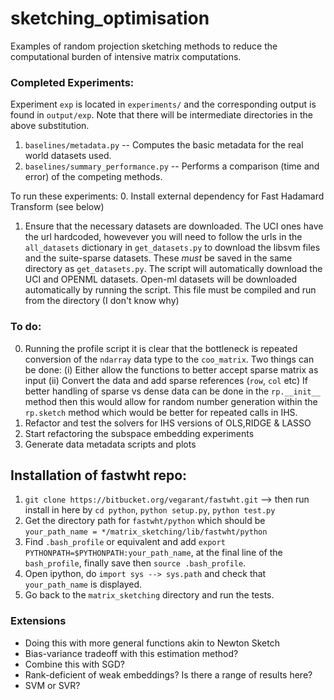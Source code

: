 # sketching_optimisation

Examples of random projection sketching methods to reduce the computational
burden of intensive matrix computations.


### Completed Experiments:
Experiment `exp` is located in `experiments/` and the corresponding output is found in
`output/exp`.
Note that there will be intermediate directories in the above substitution.
1. `baselines/metadata.py` -- Computes the basic metadata for the real world datasets used.
2. `baselines/summary_performance.py` -- Performs a comparison (time and error) of the competing methods.

To run these experiments:
0. Install external dependency for Fast Hadamard Transform (see below)
1. Ensure that the necessary datasets are downloaded.  The UCI ones have the url hardcoded,
howevever you will need to follow the urls in the `all_datasets` dictionary in `get_datasets.py`
to download the libsvm files and the suite-sparse datasets.
These *must* be saved in the same directory as `get_datasets.py`.
The script will automatically download the UCI and OPENML datasets.
Open-ml datasets will be downloaded automatically by running the script.
This file must be compiled and run from the directory (I don't know why)

### To do:

0. Running the profile script it is clear that the bottleneck is repeated
conversion of the `ndarray` data type to the `coo_matrix`.
Two things can be done:
(i) Either allow the functions to better accept sparse matrix as input
(ii) Convert the data and add sparse references (`row`, `col` etc)
If better handling of sparse vs dense data can be done in the `rp.__init__`
method then this would allow for random number generation within the `rp.sketch`
method which would be better for repeated calls in IHS.
1. Refactor and test the solvers for IHS versions of OLS,RIDGE & LASSO
2. Start refactoring the subspace embedding experiments
3. Generate data metadata scripts and plots

## Installation of fastwht repo:
<!-- 1. `git clone` the repo
2. `cd matrix_sketching`
3. `pip install -r requirements.txt`
4. `cd matrix_sketching/lib` -->
1. `git clone https://bitbucket.org/vegarant/fastwht.git` --> then run install
in here by `cd python`, `python setup.py`, `python test.py`
1. Get the directory path for `fastwht/python` which should be `your_path_name =
*/matrix_sketching/lib/fastwht/python`
3. Find `.bash_profile` or equivalent and add `export PYTHONPATH=$PYTHONPATH:your_path_name`,
at the final line of the `bash_profile`, finally save then `source .bash_profile`.
4. Open ipython, do `import sys --> sys.path` and check that `your_path_name`
is displayed.
5. Go back to the `matrix_sketching` directory and run the tests.

### Extensions
- Doing this with more general functions akin to Newton Sketch
- Bias-variance tradeoff with this estimation method?
- Combine this with SGD?
- Rank-deficient of weak embeddings? Is there a range of results here?
- SVM or SVR?
